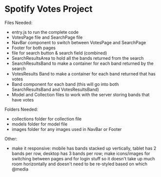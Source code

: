 # Spotify Votes Project

Files Needed:

* entry.js to run the complete code
* VotesPage file and SearchPage file
* NavBar component to switch between VotesPage and SearchPage
* Footer for both pages
* file for search button & search field (combined)
* SearchResultsArea to hold all the bands returned from the search
* SearchResultsBand to make a container for each band returned by the search
* VotesResults Band to make a container for each band returned that has votes
* Band component for each band (this will go into both SearchResultsBand and VotesResultsBand)
* Model and Collection files to work with the server storing bands that have votes

Folders Needed:

* collections folder for collection file
* models folder for model file
* images folder for any images used in NavBar or Footer

Other:

* make it responsive: mobile has bands stacked up vertically, tablet has 2 bands per row, desktop has 3 bands per row; make icons/images for switching between pages and for login stuff so it doesn't take up much room horizontally and doesn't need to be re-styled based on which @media
